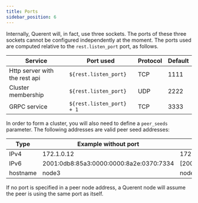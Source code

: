 ```yaml
---
title: Ports
sidebar_position: 6
---
```


Internally, Querent will, in fact, use three sockets. The ports of these three sockets
cannot be configured independently at the moment.
The ports used are computed relative to the `rest.listen_port` port, as follows.

| Service                       | Port used                 | Protocol |  Default  |
|-------------------------------|---------------------------|----------|-----------|
| Http server with the rest api | `${rest.listen_port}`     |   TCP    | 1111      |
| Cluster membership            | `${rest.listen_port}`     |   UDP    | 2222      |
| GRPC service                  | `${rest.listen_port} + 1` |   TCP    | 3333      |

In order to form a cluster, you will also need to define a `peer_seeds` parameter.
The following addresses are valid peer seed addresses:

| Type | Example without port | Example with port         |
|--------------|--------------|---------------------------|
| IPv4         | 172.1.0.12   | 172.1.0.12:7180           |
| IPv6         | 2001:0db8:85a3:0000:0000:8a2e:0370:7334  | [2001:0db8:85a3:0000:0000:8a2e:0370:7334:7180]:1111 |
| hostname     | node3        | node3:7180                |

If no port is specified in a peer node address, a Querent node will assume the peer is using the same port as itself.
